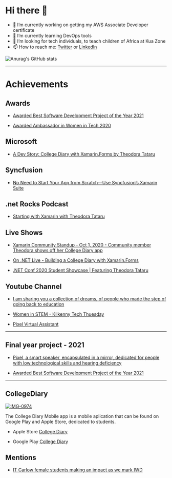 # Hi there 👋

- 🔭 I’m currently working on getting my AWS Associate Developer certificate 
- 🌱 I’m currently learning DevOps tools
- 🤔 I’m looking for tech individuals, to teach children of Africa at Kua Zone
- 📫 How to reach me: <a href="https://twitter.com/theodora_tataru">Twitter</a> or <a href="https://www.linkedin.com/in/theodoratataru/">LinkedIn</a>

![Anurag's GitHub stats](https://github-readme-stats.vercel.app/api?username=DoraTheodora&show_icons=true&theme=radical)

_________________________________________________________________________
# Achievements 


## <b>Awards</b>
  - <p> <a href="https://www.itcarlow.ie/news.htm/view/id/7315">Awarded Best Software Development Project of the Year 2021</a></p>
  - <p> <a href="https://www.linkedin.com/feed/update/urn:li:activity:6685879965294112768/">Awarded Ambassador in Women in Tech 2020</a></p>
## <b>Microsoft</b>
  - <p> <a href="https://devblogs.microsoft.com/xamarin/college-diary-xamarin-theodora-tataru/">A Dev Story: College Diary with Xamarin.Forms by Theodora Tataru</a></p>
## <b>Syncfusion</b>
  - <p> <a href="https://www.syncfusion.com/company/case-studies/education-non_profit/no-need-to-start-your-app-from-scratchuse-syncfusions-xamarin-suite">No Need to Start Your App from Scratch—Use Syncfusion’s Xamarin Suite</a></p>
## <b>.net Rocks Podcast </b>
  - <p> <a href="https://www.dotnetrocks.com/?show=1704">Starting with Xamarin with Theodora Tataru</a></p>
## <b>Live Shows </b>
  - <p> <a href="https://www.youtube.com/watch?v=Ht99b8Bmrhc">Xamarin Community Standup - Oct 1, 2020 - Community member Theodora shows off her College Diary app</a></p>
  - <p> <a href="https://www.youtube.com/watch?v=-JEY1KVqKtU&t=9s">On .NET Live - Building a College Diary with Xamarin.Forms</a></p>
  - <p> <a href="https://www.youtube.com/watch?v=RuIANKINwgk">.NET Conf 2020 Student Showcase | Featuring Theodora Tataru</a></p>
## <b>Youtube Channel</b>
  - <p> <a href="https://www.youtube.com/channel/UCHDGn3mQ4SCGXWl3WVhS5nQ">I am sharing you a collection of dreams, of people who made the step of going back to education</a></p>
  - <p> <a href="https://www.youtube.com/watch?v=eKd7DH51Fvs&t=27s">Women in STEM - Kilkenny Tech Thuesday</a></p>
  - <p> <a href="https://www.youtube.com/watch?v=9tTbjzHnAPw&t=67s">Pixel Virtual Assistant</a></p>
_________________________________________________________________________
## <b>Final year project - 2021</b>
  - <p> <a href="https://showcase.itcarlow.ie/C00231174/index.html"> Pixel, a smart speaker, encapsulated in a mirror, dedicated for people with low technological skills and hearing deficiency</a></p>
  - <p> <a href="https://www.itcarlow.ie/news.htm/view/id/7315">Awarded Best Software Development Project of the Year 2021</a></p>

_________________________________________________________________________
## CollegeDiary
<a href="https://ibb.co/tsz2rkb"><img src="https://i.ibb.co/mq0yW1H/IMG-0974.jpg" alt="IMG-0974" border="0"></a>

The College Diary Mobile app is a mobile aplication that can be found on Google Play and Apple Store, dedicated to students. 

- <p>Apple Store <a href="https://apps.apple.com/tt/app/college-diary/id1528772909?ign-mpt=uo%3D2">College Diary</a></p>
- <p>Google Play <a href="https://play.google.com/store/apps/details?id=com.companyname.cd&gl=IE">College Diary</a></p>

## <b>Mentions</b>
  - <p> <a href="https://www.itcarlow.ie/news.htm/view/id/7075">IT Carlow female students making an impact as we mark IWD</a></p>
